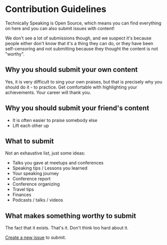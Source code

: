 # Contribution Guidelines

Technically Speaking is Open Source, which means you can find everything on here and you can also submit issues with content!

We don't see a lot of submissions though, and we suspect it's because people either don't know that it's a thing they can do, or they have been self-censoring and not submitting because they thought the content is not "worthy".

## Why you should submit your own content
Yes, it is very difficult to sing your own praises, but that is precisely why you should do it - to practice. Get comfortable with highlighting your achievements. Your career will thank you.

## Why you should submit your friend's content
* It is often easier to praise somebody else
* Lift each other up

## What to submit

Not an exhaustive list, just some ideas:
* Talks you gave at meetups and conferences
* Speaking tips / Lessons you learned
* Your speaking journey
* Conference report
* Conference organizing
* Travel tips
* Finances
* Podcasts / talks / videos

## What makes something worthy to submit
The fact that it exists. That's it. Don't think too hard about it.

[Create a new issue](https://github.com/catehstn/technically-speaking/issues/new) to submit.
